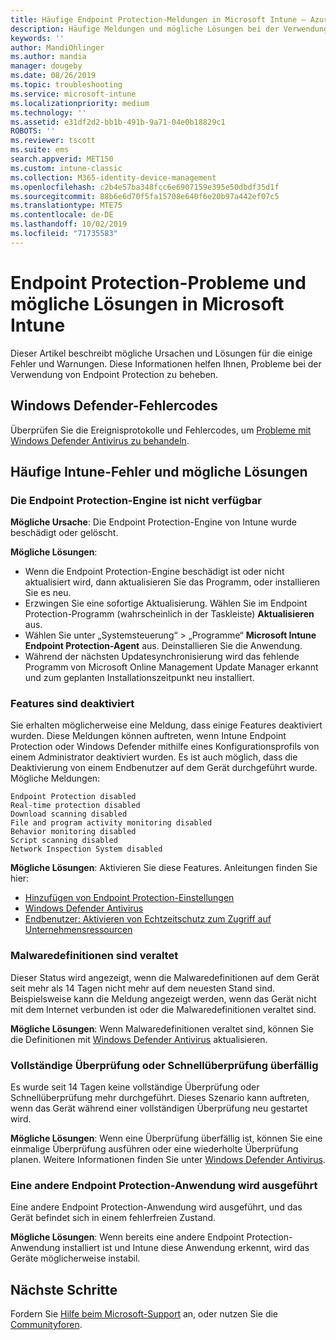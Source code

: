 ```yaml
---
title: Häufige Endpoint Protection-Meldungen in Microsoft Intune – Azure | Microsoft-Dokumentation
description: Häufige Meldungen und mögliche Lösungen bei der Verwendung von und Problembehandlung für Endpoint Protection und Windows Defender in Microsoft Intune.
keywords: ''
author: MandiOhlinger
ms.author: mandia
manager: dougeby
ms.date: 08/26/2019
ms.topic: troubleshooting
ms.service: microsoft-intune
ms.localizationpriority: medium
ms.technology: ''
ms.assetid: e31df2d2-bb1b-491b-9a71-04e0b18829c1
ROBOTS: ''
ms.reviewer: tscott
ms.suite: ems
search.appverid: MET150
ms.custom: intune-classic
ms.collection: M365-identity-device-management
ms.openlocfilehash: c2b4e57ba348fcc6e6907159e395e50dbdf35d1f
ms.sourcegitcommit: 88b6e6d70f5fa15708e640f6e20b97a442ef07c5
ms.translationtype: MTE75
ms.contentlocale: de-DE
ms.lasthandoff: 10/02/2019
ms.locfileid: "71735583"
---
```

# <a name="endpoint-protection-issues-and-possible-solutions-in-microsoft-intune"></a>Endpoint Protection-Probleme und mögliche Lösungen in Microsoft Intune

Dieser Artikel beschreibt mögliche Ursachen und Lösungen für die einige Fehler und Warnungen. Diese Informationen helfen Ihnen, Probleme bei der Verwendung von Endpoint Protection zu beheben.

## <a name="windows-defender-error-codes"></a>Windows Defender-Fehlercodes

Überprüfen Sie die Ereignisprotokolle und Fehlercodes, um [Probleme mit Windows Defender Antivirus zu behandeln](https://docs.microsoft.com/windows/security/threat-protection/windows-defender-antivirus/troubleshoot-windows-defender-antivirus).

## <a name="common-intune-errors-and-possible-resolutions"></a>Häufige Intune-Fehler und mögliche Lösungen

### <a name="endpoint-protection-engine-unavailable"></a>Die Endpoint Protection-Engine ist nicht verfügbar

**Mögliche Ursache**: Die Endpoint Protection-Engine von Intune wurde beschädigt oder gelöscht.

**Mögliche Lösungen**:

- Wenn die Endpoint Protection-Engine beschädigt ist oder nicht aktualisiert wird, dann aktualisieren Sie das Programm, oder installieren Sie es neu.
- Erzwingen Sie eine sofortige Aktualisierung. Wählen Sie im Endpoint Protection-Programm (wahrscheinlich in der Taskleiste) **Aktualisieren** aus.
- Wählen Sie unter „Systemsteuerung“ > „Programme“ **Microsoft Intune Endpoint Protection-Agent** aus. Deinstallieren Sie die Anwendung.
- Während der nächsten Updatesynchronisierung wird das fehlende Programm von Microsoft Online Management Update Manager erkannt und zum geplanten Installationszeitpunkt neu installiert.

### <a name="features-are-disabled"></a>Features sind deaktiviert

Sie erhalten möglicherweise eine Meldung, dass einige Features deaktiviert wurden. Diese Meldungen können auftreten, wenn Intune Endpoint Protection oder Windows Defender mithilfe eines Konfigurationsprofils von einem Administrator deaktiviert wurden. Es ist auch möglich, dass die Deaktivierung von einem Endbenutzer auf dem Gerät durchgeführt wurde. Mögliche Meldungen:

`Endpoint Protection disabled`  
`Real-time protection disabled`  
`Download scanning disabled`  
`File and program activity monitoring disabled`  
`Behavior monitoring disabled`  
`Script scanning disabled`  
`Network Inspection System disabled`  

**Mögliche Lösungen**: Aktivieren Sie diese Features. Anleitungen finden Sie hier:

- [Hinzufügen von Endpoint Protection-Einstellungen](../protect/endpoint-protection-configure.md)
- [Windows Defender Antivirus](../configuration/device-restrictions-windows-10.md#microsoft-defender-antivirus)
- [Endbenutzer: Aktivieren von Echtzeitschutz zum Zugriff auf Unternehmensressourcen](/intune-user-help/turn-on-defender-windows)

### <a name="malware-definitions-out-of-date"></a>Malwaredefinitionen sind veraltet

Dieser Status wird angezeigt, wenn die Malwaredefinitionen auf dem Gerät seit mehr als 14 Tagen nicht mehr auf dem neuesten Stand sind. Beispielsweise kann die Meldung angezeigt werden, wenn das Gerät nicht mit dem Internet verbunden ist oder die Malwaredefinitionen veraltet sind.

**Mögliche Lösungen**: Wenn Malwaredefinitionen veraltet sind, können Sie die Definitionen mit [Windows Defender Antivirus](../configuration/device-restrictions-windows-10.md#microsoft-defender-antivirus) aktualisieren.

### <a name="full-scan-overdue-or-quick-scan-overdue"></a>Vollständige Überprüfung oder Schnellüberprüfung überfällig

Es wurde seit 14 Tagen keine vollständige Überprüfung oder Schnellüberprüfung mehr durchgeführt. Dieses Szenario kann auftreten, wenn das Gerät während einer vollständigen Überprüfung neu gestartet wird.

**Mögliche Lösungen**: Wenn eine Überprüfung überfällig ist, können Sie eine einmalige Überprüfung ausführen oder eine wiederholte Überprüfung planen. Weitere Informationen finden Sie unter [Windows Defender Antivirus](../configuration/device-restrictions-windows-10.md#microsoft-defender-antivirus).

### <a name="another-endpoint-protection-application-running"></a>Eine andere Endpoint Protection-Anwendung wird ausgeführt

Eine andere Endpoint Protection-Anwendung wird ausgeführt, und das Gerät befindet sich in einem fehlerfreien Zustand.

**Mögliche Lösungen**: Wenn bereits eine andere Endpoint Protection-Anwendung installiert ist und Intune diese Anwendung erkennt, wird das Geräte möglicherweise instabil.

## <a name="next-steps"></a>Nächste Schritte

Fordern Sie [Hilfe beim Microsoft-Support](get-support.md) an, oder nutzen Sie die [Communityforen](https://social.technet.microsoft.com/Forums/en-US/home?category=microsoftintune).
